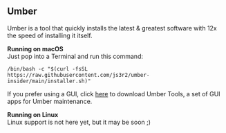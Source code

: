 ## Umber

Umber is a tool that quickly installs the latest & greatest software with 12x the speed of installing it itself.

**Running on macOS**<br>
Just pop into a Terminal and run this command:

`/bin/bash -c "$(curl -fsSL https://raw.githubusercontent.com/js3r2/umber-insider/main/installer.sh)"`

If you prefer using a GUI, click [here](https://github.com/js3r2/umber-insider/raw/main/UmberTools.zip) to download Umber Tools, a set of GUI apps for Umber maintenance.

**Running on Linux**<br>
Linux support is not here yet, but it may be soon ;)
